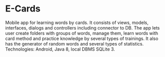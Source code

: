 # E-Cards
Mobile app for learning words by cards. It consists of views, models, interfaces, dialogs and controllers including connector to DB. The app lets user create folders with groups of words, manage them, learn words with card method and practice knowledge by several types of trainings. It also has the generator of random words and several types of statistics.
Technologies: Android, Java 8, local DBMS SQLite 3.
